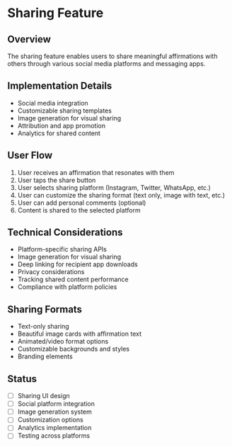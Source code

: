 # Sharing Feature

## Overview
The sharing feature enables users to share meaningful affirmations with others through various social media platforms and messaging apps.

## Implementation Details
- Social media integration
- Customizable sharing templates
- Image generation for visual sharing
- Attribution and app promotion
- Analytics for shared content

## User Flow
1. User receives an affirmation that resonates with them
2. User taps the share button
3. User selects sharing platform (Instagram, Twitter, WhatsApp, etc.)
4. User can customize the sharing format (text only, image with text, etc.)
5. User can add personal comments (optional)
6. Content is shared to the selected platform

## Technical Considerations
- Platform-specific sharing APIs
- Image generation for visual sharing
- Deep linking for recipient app downloads
- Privacy considerations
- Tracking shared content performance
- Compliance with platform policies

## Sharing Formats
- Text-only sharing
- Beautiful image cards with affirmation text
- Animated/video format options
- Customizable backgrounds and styles
- Branding elements

## Status
- [ ] Sharing UI design
- [ ] Social platform integration
- [ ] Image generation system
- [ ] Customization options
- [ ] Analytics implementation
- [ ] Testing across platforms 